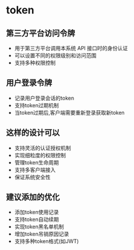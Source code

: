 <!--
 * @Author: jackning 270580156@qq.com
 * @Date: 2024-12-28 11:11:04
 * @LastEditors: jackning 270580156@qq.com
 * @LastEditTime: 2024-12-28 11:13:21
 * @Description: bytedesk.com https://github.com/Bytedesk/bytedesk
 *   Please be aware of the BSL license restrictions before installing Bytedesk IM – 
 *  selling, reselling, or hosting Bytedesk IM as a service is a breach of the terms and automatically terminates your rights under the license.
 *  Business Source License 1.1: https://github.com/Bytedesk/bytedesk/blob/main/LICENSE 
 *  contact: 270580156@qq.com 
 *  联系：270580156@qq.com
 * Copyright (c) 2024 by bytedesk.com, All Rights Reserved. 
-->
# token

## 第三方平台访问令牌

- 用于第三方平台调用本系统 API 接口时的身份认证
- 可以设置不同的权限级别和访问范围
- 支持多种权限控制

## 用户登录令牌

- 记录用户登录会话的token
- 支持token过期机制
- 当token过期后,客户端需要重新登录获取新token

## 这样的设计可以

- 支持灵活的认证授权机制
- 实现细粒度的权限控制
- 管理token生命周期
- 支持多客户端接入
- 保证系统安全性

## 建议添加的优化

- 添加token使用记录
- 支持token自动续期
- 实现token黑名单机制
- 增加token吊销原因记录
- 支持多种token格式(如JWT)
